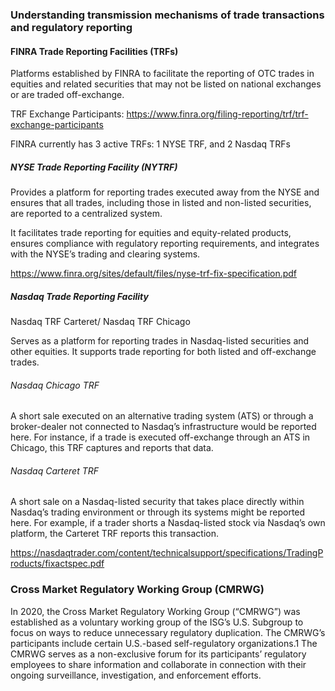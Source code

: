 
### Understanding transmission mechanisms of trade transactions and regulatory reporting

#### FINRA Trade Reporting Facilities (TRFs)
Platforms established by FINRA to facilitate the reporting of OTC trades in equities and related securities that may not be listed on national exchanges or are traded off-exchange. 

TRF Exchange Participants: https://www.finra.org/filing-reporting/trf/trf-exchange-participants

FINRA currently has 3 active TRFs: 1 NYSE TRF, and 2 Nasdaq TRFs

##### NYSE Trade Reporting Facility (NYTRF)
Provides a platform for reporting trades executed away from the NYSE and ensures that all trades, including those in listed and non-listed securities, are reported to a centralized system.

It facilitates trade reporting for equities and equity-related products, ensures compliance with regulatory reporting requirements, and integrates with the NYSE’s trading and clearing systems.

https://www.finra.org/sites/default/files/nyse-trf-fix-specification.pdf

##### Nasdaq Trade Reporting Facility
Nasdaq TRF Carteret/ Nasdaq TRF Chicago

Serves as a platform for reporting trades in Nasdaq-listed securities and other equities. It supports trade reporting for both listed and off-exchange trades. 

###### Nasdaq Chicago TRF
A short sale executed on an alternative trading system (ATS) or through a broker-dealer not connected to Nasdaq’s infrastructure would be reported here. For instance, if a trade is executed off-exchange through an ATS in Chicago, this TRF captures and reports that data.

###### Nasdaq Carteret TRF
A short sale on a Nasdaq-listed security that takes place directly within Nasdaq’s trading environment or through its systems might be reported here. For example, if a trader shorts a Nasdaq-listed stock via Nasdaq’s own platform, the Carteret TRF reports this transaction.

https://nasdaqtrader.com/content/technicalsupport/specifications/TradingProducts/fixactspec.pdf

###  Cross Market Regulatory Working Group (CMRWG)
In 2020, the Cross Market Regulatory Working Group (“CMRWG”) was established as a voluntary working group of the ISG’s U.S. Subgroup to focus on ways to reduce unnecessary regulatory duplication. The CMRWG’s participants include certain U.S.-based self-regulatory organizations.1 The CMRWG serves as a non-exclusive forum for its participants’ regulatory employees to share information and collaborate in connection with their ongoing surveillance, investigation, and enforcement efforts.